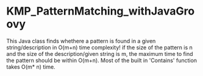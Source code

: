# KMP_PatternMatching_withJavaGroovy
This Java class finds whethere a pattern is found in a given string/description in O(m+n) time complexity!
if the size of the pattern is n and the size of the description/given string is m, the maximum time to find the pattern should be within O(m+n).
Most of the built in 'Contains' function takes O(m* n) time. 
